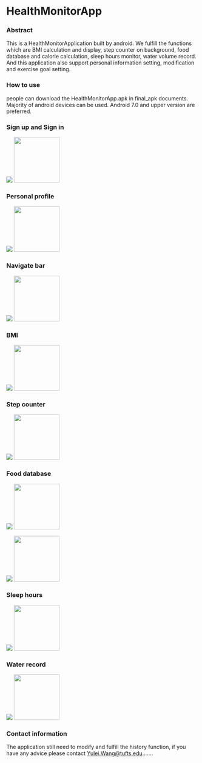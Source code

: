 # HealthMonitorApp

### Abstract 
This is a HealthMonitorApplication built by android. We fulfill the functions which are BMI calculation and display, step counter on background, food database and calorie calculation, sleep hours monitor, water volume record. And this application also support personal information setting, modification and exercise goal setting.


### How to use
people can download the HealthMonitorApp.apk in final_apk documents. Majority of android devices can be used. Android 7.0 and upper version are preferred.

### Sign up and Sign in 

![](p1.jpg)
<img src="p1.png"  width="120" height="120">

### Personal profile

![](p2.jpg)
<img src="p1.png"  width="120" height="120">

### Navigate bar

![](p3.jpg)
<img src="p1.png"  width="120" height="120">

### BMI 

![](p4.jpg)
<img src="p1.png"  width="120" height="120">

### Step counter

![](p7.jpg)
<img src="p1.png"  width="120" height="120">

### Food database

![](p5.jpg)
<img src="p1.png"  width="120" height="120">

![](p6.jpg)
<img src="p1.png"  width="120" height="120">

### Sleep hours

![](p9.jpg)
<img src="p1.png"  width="120" height="120">

### Water record

![](p8.jpg)
<img src="p1.png"  width="120" height="120">

### Contact information

The application still need to modify and fulfill the history function, if you have any advice please contact Yulei.Wang@tufts.edu.......



